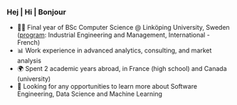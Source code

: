 ### Hej | Hi | Bonjour 

- 🧑‍🎓 Final year of BSc Computer Science @ Linköping University, Sweden ([program]([https://link-url-here.org](https://studieinfo.liu.se/en/program/6CIEI/4652)): Industrial Engineering and Management, International - French)
- 📊 Work experience in advanced analytics, consulting, and market analysis
- 🌍 Spent 2 academic years abroad, in France (high school) and Canada (university)
- 💫 Looking for any opportunities to learn more about Software Engineering, Data Science and Machine Learning 
